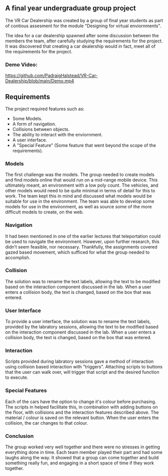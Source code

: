 ## A final year undergraduate group project

The VR Car Dealership was created by a group of final year students as part of contious assesment for the module "Designing for virtual enviornments". 

The idea for a car dealership spawned after some discussion between the members the team, after carefully studying the requirements for the project. It was discovered that creating a car dealership would in fact, meet all of the requirements for the project.

### Demo Video:

https://github.com/PadraigHalstead/VR-Car-Dealership/blob/main/Demo.mp4

## Requirements

The project required features such as:

- Some Models.
- A form of navigation.
- Collisions between objects.
- The ability to interact with the enviornment.
- A user interface.
- A "Special Feature" (Some feature that went beyond the scope of the requirements).


### Models

The first challenge was the models. The group needed to create models and find models online that would run on a mid-range mobile device. This ultimately meant, an environment with a low poly count. The vehicles, and other models would need to be quite minimal in terms of detail for this to work. The team kept this in mind and discussed what models would be suitable for use in the environment. The team was able to develop some models for use in the environment, as well as source some of the more difficult models to create, on the web.
### Navigation

It had been mentioned in one of the earlier lectures that teleportation could be used to navigate the environment. However, upon further research, this didn’t seem feasible, nor necessary. Thankfully, the assignments covered gazed based movement, which sufficed for what the group needed to accomplish.

### Collision

The solution was to rename the text labels, allowing the text to be modified based on the interaction component discussed in the lab. When a user enters a collision body, the text is changed, based on the box that was entered.

### User Interface

To provide a user interface, the solution was to rename the text labels, provided by the labratory sessions, allowing the text to be modified based on the interaction component discussed in the lab. When a user enters a collision body, the text is changed, based on the box that was entered.
### Interaction

Scripts provided during labratory sessions gave a method of interaction using collision based interaction with "triggers". Attaching scripts to buttons that the user can walk over, will trigger that script and the desired function to execute.
### Special Features

Each of the cars have the option to change it's colour before purchasing. The scripts in helped facilitate this, in combination with adding buttons on the floor, with collisions and the interaction features described above. The material / colour is saved on the relevant button. When the user enters the collision, the car changes to that colour. 
### Conclusion

The group worked very well together and there were no stresses in getting everything done in time. Each team member played their part and had some laughs along the way. It showed that a group can come together and build something really fun, and engaging in a short space of time if they work together.
